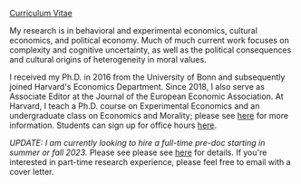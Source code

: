 [Curriculum Vitae](/pdf/Enke_cv.pdf)

My research is in behavioral and experimental economics, cultural economics, and political economy. Much of much current work focuses on complexity and  cognitive uncertainty, as well as the political consequences and cultural origins of heterogeneity in moral values. 

I received my Ph.D. in 2016 from the University of Bonn and subsequently joined Harvard's Economics Department. Since 2018, I also serve as Associate Editor at the Journal of the European Economic Association. At Harvard, I teach a Ph.D. course on Experimental Economics and an undergraduate class on Economics and Morality; please see [here](https://scholar.harvard.edu/benke) for more information. Students can sign up for office hours [here](https://app.acuityscheduling.com/schedule.php?owner=12646405).

*UPDATE: I am currently looking to hire a full-time pre-doc starting in summer or fall 2023.* Please see please see [here](https://academicpositions.harvard.edu/postings/12177) for details. If you're interested in part-time research experience, please feel free to email with a cover letter.
